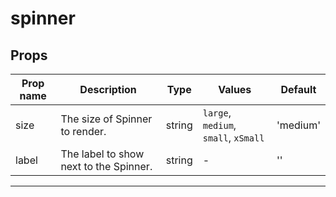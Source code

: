 # spinner

## Props

| Prop name | Description                            | Type   | Values                               | Default  |
| --------- | -------------------------------------- | ------ | ------------------------------------ | -------- |
| size      | The size of Spinner to render.         | string | `large`, `medium`, `small`, `xSmall` | 'medium' |
| label     | The label to show next to the Spinner. | string | -                                    | ''       |

---
